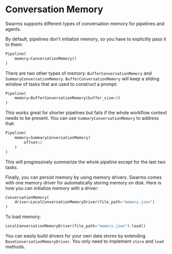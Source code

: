 # Conversation Memory

Swarms supports different types of conversation memory for pipelines and agents.

By default, pipelines don't initialize memory, so you have to explicitly pass it to them:

```python
Pipeline(
    memory=ConversationMemory()
)
```

There are two other types of memory: `BufferConversationMemory` and `SummaryConversationMemory`. `BufferConversationMemory` will keep a sliding window of tasks that are used to construct a prompt:

```python
Pipeline(
    memory=BufferConversationMemory(buffer_size=3)
)
```

This works great for shorter pipelines but fails if the whole workflow context needs to be present. You can use `SummaryConversationMemory` to address that:

```python
Pipeline(
    memory=SummaryConversationMemory(
        offset=2
    )
)
```

This will progressively summarize the whole pipeline except for the last two tasks.

Finally, you can persist memory by using memory drivers. Swarms comes with one memory driver for automatically storing memory on disk. Here is how you can initialize memory with a driver:

```python
ConversationMemory(
    driver=LocalConversationMemoryDriver(file_path="memory.json")
)
```

To load memory:

```python
LocalConversationMemoryDriver(file_path="memory.json").load()
```

You can easily build drivers for your own data stores by extending `BaseConversationMemoryDriver`. You only need to implement `store` and `load` methods.